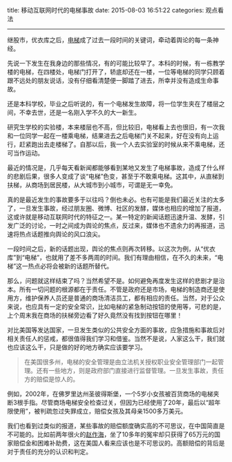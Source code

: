 title: 移动互联网时代的电梯事故
date: 2015-08-03 16:51:22
categories: 观点看法

---

继股市，优衣库之后，[电梯][1]成了过去一段时间的关键词，牵动着舆论的每一条神经。

<!--more-->

先说一下发生在我身边的那些情况，有的可能比较早了。本科的时候，有一栋教学楼的电梯，在四楼处，电梯门打开了，轿底却还在一楼，一位等电梯的同学只顾着跟不远处的朋友说话，没有仔细看清楚便一脚踏了进去，所幸并没有造成生命事故。

还是本科学校，毕业之后听说的，有一个电梯发生故障，将一位学生夹在了楼层之间，不幸去世，还是一名刚入学不久的大一新生。

研究生学校的实验楼，本来楼层也不高，但比较旧，电梯看上去也很旧，有一次我和一位同学一起在一楼乘电梯，结果进去之后电梯门关不起来，好在没有向上运行，赶紧跑出去走楼梯了。自那以后，我一个人去实验室的时候从来不乘电梯，还可当作运动。

最近的情况是，几乎每天看新闻都能够看到某地又发生了电梯事故，造成了什么样的悲剧后果，很多人变成了谈“电梯”色变，甚至于不敢乘电梯。这其中，从直梯到扶梯，从商场到居民楼，从大城市到小城市，可谓是无一幸免。

真的是最近发生的事故要多于以往吗？倒也未必。也有可能是我们最近关注的太多了，一旦发生事故，经过朋友圈、微博、社区的发酵，媒体也相应的增加了报道，这或许就是移动互联网时代的特征之一。某一特定的新闻话题迅速升温、发酵，引发广泛的讨论，一时之间成为舆论的焦点，反过来，媒体也不遗余力的再报道，迅速将热点话题推向舆论的风口浪尖。

一段时间之后，新的话题出现，舆论的焦点则再次转移。以这次为例，从“优衣库”到“电梯”，也就用了差不多两周的时间。我们有理由相信，在不久的未来，“电梯”这一热点必将会被新的话题所替代。

那么，问题就这样结束了吗？当然希望不是。如何避免再度发生这样的悲剧才是治本。所有一切问题的根源都在于责任。不管是政府还是市场，电梯的制造商还是使用方，维护保养人员还是普通的商场清洁员工，都有相应的责任。当然，对于公众来说，也应具有一定的安全常识，比如电梯的紧急制动按钮的使用等，可悲的是，上个周末我在商场的扶梯旁边看了好久竟然没有找到按钮在哪里！

对比美国等发达国家，一旦发生类似的公共安全方面的事故，应急措施和事故后对相关责任人的惩戒，都很值得我们学习和借鉴。当然不是说，人家这么干，我们就也应该这么干，只是做的好的地方确实应该要学习。

> 在美国很多州，电梯的安全管理是由立法机关授权职业安全管理部门一起管理。还有一些地方，则是政府部门直接进行监督管理。一旦发生事故，责任方的赔偿是惊人的。

例如，2002年，在佛罗里达州圣彼得斯堡，一个5岁小女孩被百货商场的电梯夹断3根手指。尽管商场电梯安全检查过关，但因为已经使用了20年，最后以“超年限使用”，被判疏忽过失罪成立，赔偿女孩及其母亲1500多万美元。

我们也看到过类似的报道，某些事故的赔偿额度确实高的不可思议，在中国简直是不可能的。比如前两年很火的[赵作海][2]，坐了10多年的冤牢却只获得了65万元的国家赔偿金和困难补助费，这在美国人看来应该也是不可思议的。高额赔偿的背后是对于责任的充分的认识和判定。


  [1]: http://news.baidu.com/ns?ct=1&rn=20&ie=utf-8&bs=%E7%94%B5%E6%A2%AF&rsv_bp=1&sr=0&cl=2&f=8&prevct=no&tn=news&word=%E7%94%B5%E6%A2%AF&rsv_sug3=1&rsv_sug4=113&rsv_sug1=1&rsv_sug=2
  [2]: http://baike.baidu.com/view/3588372.htm